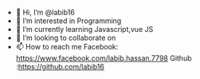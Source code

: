 - 👋 Hi, I’m @labib16
- 👀 I’m interested in Programming
- 🌱 I’m currently learning Javascript,vue JS
- 💞️ I’m looking to collaborate on 
- 📫 How to reach me Facebook: https://www.facebook.com/labib.hassan.7798
                               Github :https://github.com/labib16      

<!---
labib16/labib16 is a ✨ special ✨ repository because its `README.md` (this file) appears on your GitHub profile.
You can click the Preview link to take a look at your changes.
--->
